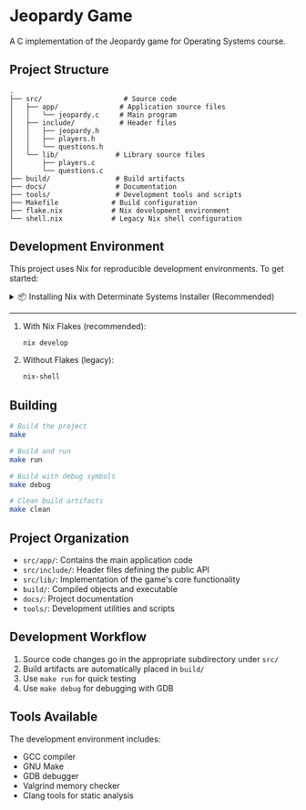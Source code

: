 # Jeopardy Game

A C implementation of the Jeopardy game for Operating Systems course.

## Project Structure

```
.
├── src/                    # Source code
│   ├── app/               # Application source files
│   │   └── jeopardy.c     # Main program
│   ├── include/           # Header files
│   │   ├── jeopardy.h
│   │   ├── players.h
│   │   └── questions.h
│   └── lib/              # Library source files
│       ├── players.c
│       └── questions.c
├── build/                # Build artifacts
├── docs/                 # Documentation
├── tools/                # Development tools and scripts
├── Makefile             # Build configuration
├── flake.nix            # Nix development environment
└── shell.nix            # Legacy Nix shell configuration
```

## Development Environment

This project uses Nix for reproducible development environments. To get started:

<details>
<summary>📦 Installing Nix with Determinate Systems Installer (Recommended)</summary>

The Determinate Nix Installer provides a smoother experience with automatic flakes support and easy uninstallation:

```bash
curl --proto '=https' --tlsv1.2 -sSf -L https://install.determinate.systems/nix | sh -s -- install
```

Alternative installation methods:

1. Download and verify:
   ```bash
   curl --proto '=https' --tlsv1.2 -sSf -L https://install.determinate.systems/nix > nix-installer.sh
   chmod +x nix-installer.sh
   ./nix-installer.sh install
   ```

2. Legacy multi-user installation:
   ```bash
   sh <(curl -L https://nixos.org/nix/install)
   ```

> **Note**: For WSL2, download the latest release from [NixOS-WSL releases](https://github.com/nix-community/NixOS-WSL/releases/latest)
3. For WSL2 users:
   ```powershell
   # Download latest release
   wsl --import NixOS $env:USERPROFILE\NixOS\ nixos-wsl.tar.gz --version 2
   
   # Get a shell in NixOS environment
   wsl -d NixOS
   
   # Update channels (required after install)
   sudo nix-channel --update
   
   # Optional: Make NixOS default distribution
   wsl -s NixOS
   ```

   Alternative for Command Prompt:
   ```cmd
   wsl --import NixOS %USERPROFILE%\NixOS\ nixos-wsl.tar.gz --version 2
   ```

Verify installation:
```bash
nix --version
```
</details>

---


1. With Nix Flakes (recommended):
   ```bash
   nix develop
   ```

2. Without Flakes (legacy):
   ```bash
   nix-shell
   ```

## Building

```bash
# Build the project
make

# Build and run
make run

# Build with debug symbols
make debug

# Clean build artifacts
make clean
```

## Project Organization

- `src/app/`: Contains the main application code
- `src/include/`: Header files defining the public API
- `src/lib/`: Implementation of the game's core functionality
- `build/`: Compiled objects and executable
- `docs/`: Project documentation
- `tools/`: Development utilities and scripts

## Development Workflow

1. Source code changes go in the appropriate subdirectory under `src/`
2. Build artifacts are automatically placed in `build/`
3. Use `make run` for quick testing
4. Use `make debug` for debugging with GDB

## Tools Available

The development environment includes:
- GCC compiler
- GNU Make
- GDB debugger
- Valgrind memory checker
- Clang tools for static analysis
